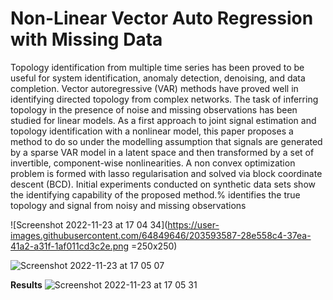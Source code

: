 # Non-Linear Vector Auto Regression with Missing Data
Topology identification from multiple time series has been proved to be useful for system identification, anomaly detection, denoising, and data completion. Vector autoregressive (VAR) methods have proved well in identifying directed topology from complex networks. The task of inferring topology in the presence of noise and missing observations has been studied for linear models. As a first approach to joint signal estimation and topology identification with a nonlinear model, this paper proposes a method to do so under the modelling assumption that signals are generated by a sparse VAR model in a latent space and then transformed by a set of invertible, component-wise nonlinearities. A non convex optimization problem is formed with lasso regularisation and solved via block coordinate descent (BCD). Initial experiments conducted on synthetic data sets show the identifying capability of the proposed method.% identifies the true topology and signal from noisy and missing observations


![Screenshot 2022-11-23 at 17 04 34](https://user-images.githubusercontent.com/64849646/203593587-28e558c4-37ea-41a2-a31f-1af011cd3c2e.png =250x250)

![Screenshot 2022-11-23 at 17 05 07](https://user-images.githubusercontent.com/64849646/203593832-7a3fcc1f-974e-442e-99a5-324906dfd5f9.png)

**Results**
![Screenshot 2022-11-23 at 17 05 31](https://user-images.githubusercontent.com/64849646/203593847-288103d0-9d25-437b-bef2-ba0019b1dcef.png)
